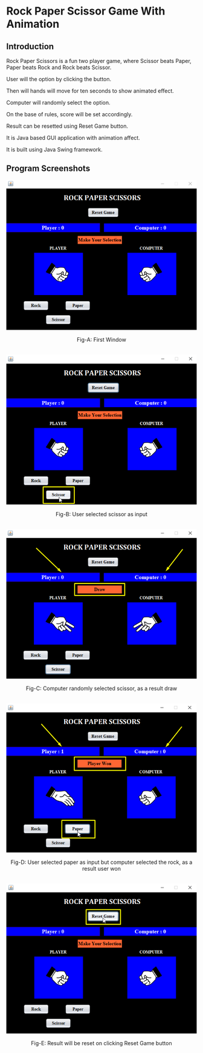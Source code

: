 # Rock Paper Scissor Game With Animation

## <div id = "Int"> Introduction </div>

Rock Paper Scissors is a fun two player game, where Scissor beats Paper, Paper beats Rock and Rock beats Scissor.

User will the option by clicking the button.

Then will hands will move for ten seconds to show animated effect.

Computer will randomly select the option.

On the base of rules, score will be set accordingly.

Result can be resetted using Reset Game button. 

It is Java based GUI application with animation affect.

It is built using Java Swing framework.

## <div id = "PS"> Program Screenshots </div>

<p align = 'center'>
 <img src = "Readme Screenshots/A_1.png"  alt = "Image of First window" >
</p>
 
 <div align = "center">
  <figcaption align = "center"> Fig-A: First Window </figcaption>
 </div>
 </br>
 
 <p align = 'center'>
 <img src = "Readme Screenshots/B_1.png"  alt = "Image of user selection" >
</p>
 
 <div align = "center">
  <figcaption align = "center"> Fig-B: User selected scissor as input </figcaption>
 </div>
 </br>
 
 <p align = 'center'>
 <img src = "Readme Screenshots/C_1.png"  alt = "Image of Result" >
</p>

<div align = "center">
  <figcaption align = "center"> Fig-C: Computer randomly selected scissor, as a result draw </figcaption>
 </div>
 </br>
 
 
 <p align = 'center'>
 <img src = "Readme Screenshots/D_1.png"  alt = "Image of user selection & result" >
</p>

<div align = "center">
  <figcaption align = "center"> Fig-D: User selected paper as input but computer selected the rock, as a result user won </figcaption>
 </div>
 </br>
 
 
 <p align = 'center'>
 <img src = "Readme Screenshots/E_1.png"  alt = "Image of Reseted score" >
</p>

<div align = "center">
  <figcaption align = "center"> Fig-E: Result will be reset on clicking Reset Game button </figcaption>
 </div>
 </br>

